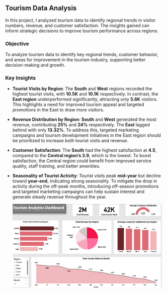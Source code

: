 ## Tourism Data Analysis

In this project, I analyzed tourism data to identify regional trends in visitor numbers, revenue, and customer satisfaction. The insights gained can inform strategic decisions to improve tourism performance across regions.

### Objective
To analyze tourism data to identify key regional trends, customer behavior, and areas for improvement in the tourism industry, supporting better decision-making and growth.

### Key Insights

- **Tourist Visits by Region**:  The **South** and **West** regions recorded the highest tourist visits, with **10.5K** and **10.1K** respectively. In contrast, the **East region** underperformed significantly, attracting only **5.6K** visitors. This highlights a need for improved tourism appeal and targeted promotions in the East to draw more visitors.

 - **Revenue Distribution by Region**:   **South** and **West** generated the most revenue, contributing **25%** and **24%** respectively. The **East** lagged behind with only **13.32%**. To address this, targeted marketing campaigns and tourism development initiatives in the East region should be prioritized to increase both tourist visits and revenue.

- **Customer Satisfaction**:   The **South** had the highest satisfaction at **4.5**, compared to the **Central region’s 3.9**, which is the lowest. To boost satisfaction, the Central region could benefit from improved service quality, staff training, and better amenities.

- **Seasonality of Tourist Activity**:   Tourist visits peak **mid-year** but decline toward **year-end**, indicating strong seasonality. To mitigate the drop in activity during the off-peak months, introducing off-season promotions and targeted marketing campaigns can help sustain interest and generate steady revenue throughout the year.

  <img src="https://raw.githubusercontent.com/Bel-Ntow/POWER_BI_PROJECTS/main/Tourism_Data_Analysis/Tourism_Data_Analytics_Dashboard.png">
